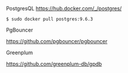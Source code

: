 PostgresQL
https://hub.docker.com/_/postgres/
```
$ sudo docker pull postgres:9.6.3
```


PgBouncer

https://github.com/pgbouncer/pgbouncer


Greenplum

https://github.com/greenplum-db/gpdb
